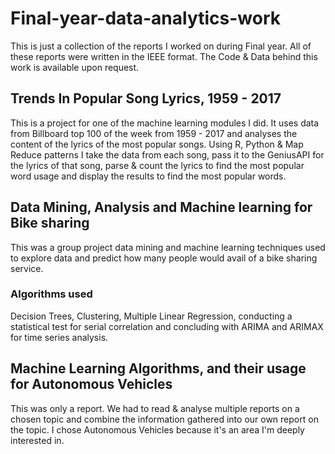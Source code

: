 # Final-year-data-analytics-work
This is just a collection of the reports I worked on during Final year. All of these reports were written in the IEEE format. 
The Code & Data behind this work is available upon request.

## Trends In Popular Song Lyrics, 1959 - 2017
This is a project for one of the machine learning modules I did. It uses data from Billboard top 100 of the week from 1959 - 2017 and analyses the content of the lyrics of the most popular songs. Using R, Python & Map Reduce patterns I take the data from each song, pass it to the GeniusAPI for the lyrics of that song, parse & count the lyrics to find the most popular word usage and display the results to find the most popular words.

## Data Mining, Analysis and Machine learning for Bike sharing
This was a group project data mining and machine learning techniques used to explore data and predict how many people would avail of a bike sharing service.

### Algorithms used
Decision Trees, Clustering, Multiple Linear Regression, conducting a statistical test for serial correlation and concluding with ARIMA and ARIMAX for time series analysis.

## Machine Learning Algorithms, and their usage for Autonomous Vehicles
This was only a report. We had to read & analyse multiple reports on a chosen topic and combine the information gathered into our own report on the topic. I chose Autonomous Vehicles because it's an area I'm deeply interested in. 

